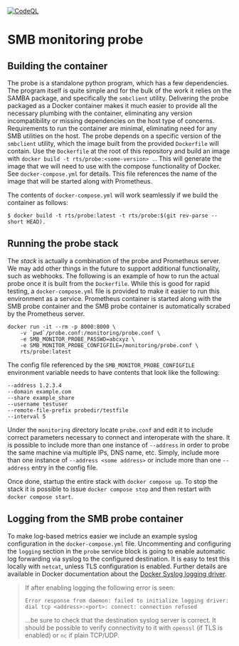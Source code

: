 [![CodeQL](https://github.com/szaydel/smbprobe/actions/workflows/codeql.yml/badge.svg)](https://github.com/szaydel/smbprobe/actions/workflows/codeql.yml)
# SMB monitoring probe
## Building the container
The probe is a standalone python program, which has a few dependencies. The program itself is quite simple and for the bulk of the work it relies on the SAMBA package, and specifically the `smbclient` utility. Delivering the probe packaged as a Docker container makes it much easier to provide all the necessary plumbing with the container, eliminating any version incompatibility or missing dependencies on the host type of concerns. Requirements to run the container are minimal, eliminating need for any SMB utilities on the host. The probe depends on a specific version of the `smbclient` utility, which the image built from the provided `Dockerfile` will contain. Use the `Dockerfile` at the root of this repository and build an image with `docker build -t rts/probe:<some-version> .`. This will generate the image that we will need to use with the compose functionality of Docker. See `docker-compose.yml` for details. This file references the name of the image that will be started along with Prometheus.

The contents of `docker-compose.yml` will work seamlessly if we build the container as follows:
```
$ docker build -t rts/probe:latest -t rts/probe:$(git rev-parse --short HEAD).
```

## Running the probe stack
The _stack_ is actually a combination of the probe and Prometheus server. We may add other things in the future to support additional functionality, such as webhooks.
The following is an example of how to run the actual probe once it is built from the `Dockerfile`. While this is good for rapid testing, a `docker-compose.yml` file is provided to make it easier to run this environment as a service. Prometheus container is started along with the SMB probe container and the SMB probe container is automatically scrabed by the Prometheus server.

```
docker run -it --rm -p 8000:8000 \
    -v `pwd`/probe.conf:/monitoring/probe.conf \
    -e SMB_MONITOR_PROBE_PASSWD=abcxyz \
    -e SMB_MONITOR_PROBE_CONFIGFILE=/monitoring/probe.conf \
    rts/probe:latest
```

The config file referenced by the `SMB_MONITOR_PROBE_CONFIGFILE` environment variable needs to have contents that look like the following:
```
--address 1.2.3.4
--domain example.com
--share example_share
--username testuser
--remote-file-prefix probedir/testfile
--interval 5
```
Under the `monitoring` directory locate `probe.conf` and edit it to include correct parameters necessary to connect and interoperate with the share. It is possible to include more than one instance of `--address` in order to probe the same machine via multiple IPs, DNS name, etc. Simply, include more than one instance of `--address <some address>` or include more than one `--address` entry in the config file.

Once done, startup the entire stack with `docker compose up`. To stop the stack it is possible to issue `docker compose stop` and then restart with `docker compose start`.

## Logging from the SMB probe container
To make log-based metrics easier we include an example syslog configuration in the `docker-compose.yml` file. Uncommenting and configuring the `logging` section in the `probe` service block is going to enable automatic log forwarding via syslog to the configured destination. It is easy to test this locally with `netcat`, unless TLS configuration is enabled. Further details are available in Docker documentation about the [Docker Syslog logging driver](https://docs.docker.com/config/containers/logging/syslog).
> If after enabling logging the following error is seen:
> ```
> Error response from daemon: failed to initialize logging driver: dial tcp <address>:<port>: connect: connection refused
> ```
> ...be sure to check that the destination syslog server is correct. It should be possible to verify connectivity to it with `openssl` (if TLS is enabled) or `nc` if plain TCP/UDP.
